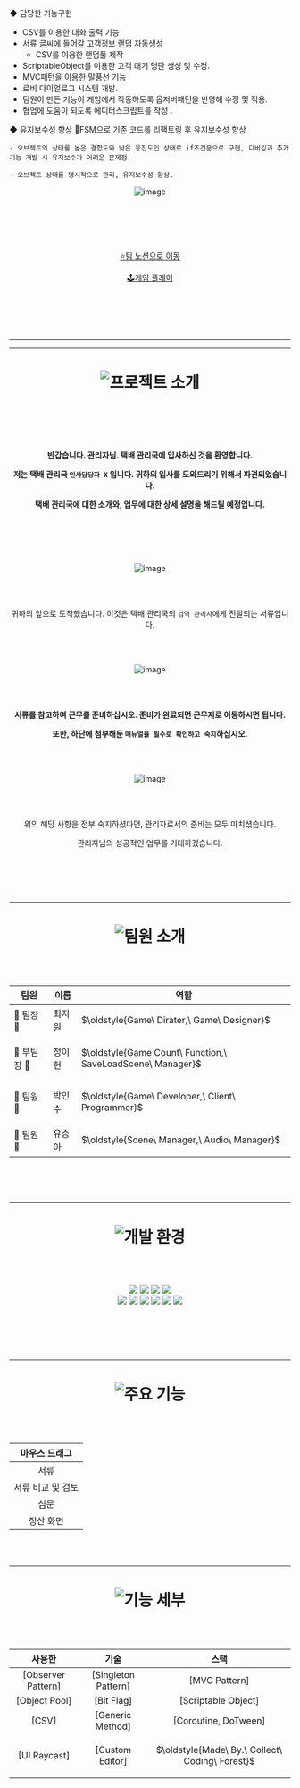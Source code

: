 ◆ 담당한 기능구현
- CSV를 이용한 대화 출력 기능
- 서류 글씨에 들어갈 고객정보 랜덤 자동생성
    - CSV를 이용한 랜덤풀 제작
- ScriptableObject를 이용한 고객 대기 명단 생성 및 수정.
- MVC패턴을 이용한 말풍선 기능
- 로비 다이얼로그 시스템 개발.
- 팀원이 만든 기능이 게임에서 작동하도록 옵저버패턴을 반영해 수정 및 적용.
- 협업에 도움이 되도록 에디터스크립트를 작성 .
 
◆ 유지보수성 향상 
    🔹FSM으로 기존 코드를 리팩토링 후 유지보수성 향상
  
    - 오브젝트의 상태를 높은 결합도와 낮은 응집도인 상태로 if조건문으로 구현, 디버깅과 추가 기능 개발 시 유지보수가 어려운 문제점.
      
    - 오브젝트 상태를 명시적으로 관리, 유지보수성 향상.


<div align=center>

![image](https://github.com/user-attachments/assets/ffe12b5e-b82d-41f4-9881-b3820bd1912c)


<br><br>
<br><br>

[⭐팀 노션으로 이동](https://teamsparta.notion.site/2da00c2f0cb146fdbcd9a6b110d43708)

[🕹️게임 플레이](https://yooseunga52.itch.io/whats-in-it)

<br/><br/>
<br><br>

* * *


* * *

# ![프로젝트 소개](https://github.com/user-attachments/assets/cc743649-d247-4754-9dbc-c9f35fe7f2b7)

<br/><br/><br/><br/>


**반갑습니다. 관리자님. 택배 관리국에 입사하신 것을 환영합니다.**

**저는 택배 관리국 ``인사담당자 X`` 입니다. 귀하의 입사를 도와드리기 위해서 파견되었습니다.**            

**택배 관리국에 대한 소개와, 업무에 대한 상세 설명을 해드릴 예정입니다.**

<br><br><br/><br/>


![image](https://github.com/user-attachments/assets/7395ff96-7e85-457c-bd76-a6beed3d045e)

<br/><br/>

귀하의 앞으로 도착했습니다. 이것은 택배 관리국의 ``검역 관리자``에게 전달되는 서류입니다.

<br><br>

![image](https://github.com/user-attachments/assets/70c1a4cb-008e-4154-99a4-db2448e6db88)

<br/><br/>

**서류를 참고하여 근무를 준비하십시오. 준비가 완료되면 근무지로 이동하시면 됩니다.**

**또한, 하단에 첨부해둔 ``매뉴얼을 필수로 확인하고 숙지``하십시오.**

<br><br>

![image](https://github.com/user-attachments/assets/2a908700-872b-4bf8-b911-72e12b35b8ea)

<br/><br/>

위의 해당 사항을 전부 숙지하셨다면, 관리자로서의 준비는 모두 마치셨습니다.

관리자님의 성공적인 업무를 기대하겠습니다.

<br/><br/>
<br/><br/>

* * *

# ![팀원 소개](https://github.com/user-attachments/assets/9a867d1e-9a73-4742-ab47-d4ee77acfc10)

<br/><br/>

| 팀원|이름|역할 |
| ------|---|--- |
| 🦁 팀장 🦁|최지원|<p>$\oldstyle{Game\ Dirater,\ Game\ Designer}$</p> |
| 🐰 부팀장 🐰|정이현|<p>$\oldstyle{Game Count\ Function,\ SaveLoadScene\ Manager}$</p> |
| 🦉 팀원 🦉|박인수|<p>$\oldstyle{Game\ Developer,\ Client\ Programmer}$</p> |
| 🐤 팀원 🐤|유승아|<p>$\oldstyle{Scene\ Manager,\ Audio\ Manager}$</p> |

<br/><br/><br/>


* * *
 
# ![개발 환경](https://github.com/user-attachments/assets/b93c88fe-e0d5-4ef9-8b74-fac46aaede77)

<br/><br/>

<img src="https://img.shields.io/badge/unity-%23000000.svg?style=flat&logo=unity&logoColor=white"/>
<img src="https://img.shields.io/badge/c%23-%23239120.svg?style=flat&logo=c-sharp&logoColor=white"/>
<img src="https://img.shields.io/badge/AdobePhotoshop-%31A8FF1?style=flat&logo=AdobePhotoshop&logoColor=white"/>
<img src="https://img.shields.io/badge/VisualStudio2022-7239B3.svg?style=flat&logo=VisualStudio2022&logoColor=white"/>

<br/>
<img src="https://img.shields.io/badge/Notion-000000?style=flat&logo=notion&logoColor=white"/>
<img src="https://img.shields.io/badge/Slack-%4A154B?style=flat&logo=slack&logoColor=white"/>
<img src="https://img.shields.io/badge/Canva-00C4CC?style=flat&logo=canva&logoColor=white"/>
<img src="https://img.shields.io/badge/GoogleSheets-34A853?style=flat&logo=GoogleSheets&logoColor=white"/>
<img src="https://img.shields.io/badge/GoogleSlides-FBBC04?style=flat&logo=GoogleSlides&logoColor=white"/>
<img src="https://img.shields.io/badge/Discord-5865F2?style=flat&logo=Discord&logoColor=white"/>



<br/><br/><br/><br/>


* * *

 
# ![주요 기능](https://github.com/user-attachments/assets/ffff37a6-e040-45b7-9809-4f2b6e08a0cd)

<br/><br/>

| 마우스 드래그 |
| :---: |
| 서류 |
| 서류 비교 및 검토 |
| 심문 |
| 정산 화면 |


   
<br/><br/>

* * *

# ![기능 세부](https://github.com/user-attachments/assets/f09067bf-875c-4ad4-8e50-fc5e675f7315)

<br/><br/>

| 사용한 | 기술 | 스택 |
| :------: | :------: | :---: |
| [Observer Pattern] | [Singleton Pattern]| [MVC Pattern]|
| [Object Pool]| [Bit Flag]| [Scriptable Object] |
| [CSV] | [Generic Method]| [Coroutine, DoTween] |
| [UI Raycast]| [Custom Editor]| <p>$\oldstyle{Made\ By.\ Collect\ Coding\ Forest}$</p>



